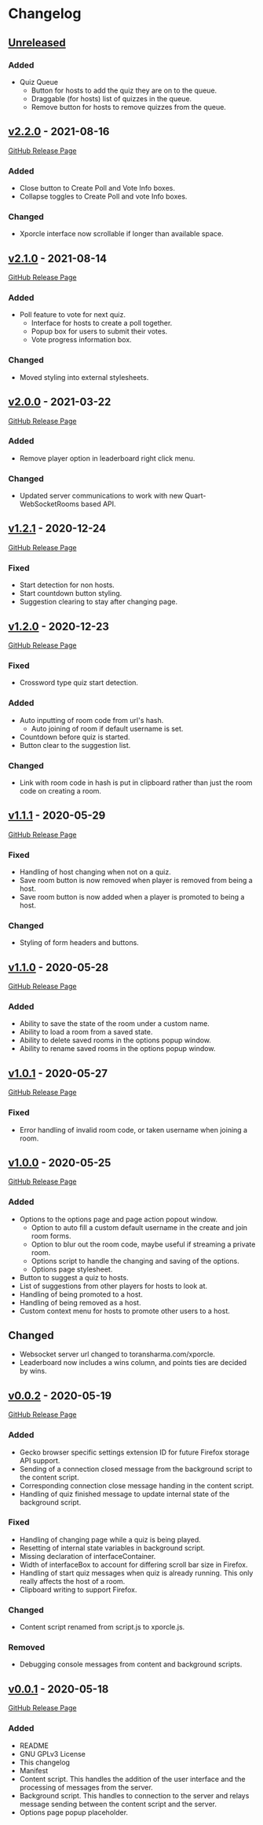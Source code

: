 Changelog
=========

[Unreleased]
------------
### Added
- Quiz Queue
  - Button for hosts to add the quiz they are on to the queue.
  - Draggable (for hosts) list of quizzes in the queue.
  - Remove button for hosts to remove quizzes from the queue.

[v2.2.0] - 2021-08-16
---------------------
[GitHub Release Page](https://github.com/ToranSharma/Xporcle-Extension/releases/tag/v2.2.0)
### Added
- Close button to Create Poll and Vote Info boxes.
- Collapse toggles to Create Poll and vote Info boxes.

### Changed
- Xporcle interface now scrollable if longer than available space.


[v2.1.0] - 2021-08-14
---------------------
[GitHub Release Page](https://github.com/ToranSharma/Xporcle-Extension/releases/tag/v2.1.0)
### Added
- Poll feature to vote for next quiz.
  - Interface for hosts to create a poll together.
  - Popup box for users to submit their votes.
  - Vote progress information box.

### Changed
- Moved styling into external stylesheets.

[v2.0.0] - 2021-03-22
---------------------
[GitHub Release Page](https://github.com/ToranSharma/Xporcle-Extension/releases/tag/v2.0.0)
### Added
- Remove player option in leaderboard right click menu.

### Changed
- Updated server communications to work with new Quart-WebSocketRooms based API.

[v1.2.1] - 2020-12-24
---------------------
[GitHub Release Page](https://github.com/ToranSharma/Xporcle-Extension/releases/tag/v1.2.1)
### Fixed
- Start detection for non hosts.
- Start countdown button styling.
- Suggestion clearing to stay after changing page.

[v1.2.0] - 2020-12-23
---------------------
[GitHub Release Page](https://github.com/ToranSharma/Xporcle-Extension/releases/tag/v1.2.0)
### Fixed
- Crossword type quiz start detection.

### Added
- Auto inputting of room code from url's hash.
  - Auto joining of room if default username is set.
- Countdown before quiz is started.
- Button clear to the suggestion list.

### Changed
- Link with room code in hash is put in clipboard rather than just the room
  code on creating a room.

[v1.1.1] - 2020-05-29
---------------------
[GitHub Release Page](https://github.com/ToranSharma/Xporcle-Extension/releases/tag/v1.1.1)
### Fixed
- Handling of host changing when not on a quiz.
- Save room button is now removed when player is removed from being a host.
- Save room button is now added when a player is promoted to being a host.

### Changed
- Styling of form headers and buttons.

[v1.1.0] - 2020-05-28
---------------------
[GitHub Release Page](https://github.com/ToranSharma/Xporcle-Extension/releases/tag/v1.1.0)
### Added
- Ability to save the state of the room under a custom name.
- Ability to load a room from a saved state.
- Ability to delete saved rooms in the options popup window.
- Ability to rename saved rooms in the options popup window.

[v1.0.1] - 2020-05-27
---------------------
[GitHub Release Page](https://github.com/ToranSharma/Xporcle-Extension/releases/tag/v1.0.1)
### Fixed
- Error handling of invalid room code, or taken username when joining a room.

[v1.0.0] - 2020-05-25
---------------------
[GitHub Release Page](https://github.com/ToranSharma/Xporcle-Extension/releases/tag/v1.0.0)
### Added
- Options to the options page and page action popout window.
  - Option to auto fill a custom default username in the create and join room
    forms.
  - Option to blur out the room code, maybe useful if streaming a private room.
  - Options script to handle the changing and saving of the options.
  - Options page stylesheet.
- Button to suggest a quiz to hosts.
- List of suggestions from other players for hosts to look at.
- Handling of being promoted to a host.
- Handling of being removed as a host.
- Custom context menu for hosts to promote other users to a host.

## Changed
- Websocket server url changed to toransharma.com/xporcle.
- Leaderboard now includes a wins column, and points ties are decided by wins.

[v0.0.2] - 2020-05-19
---------------------
[GitHub Release Page](https://github.com/ToranSharma/Xporcle-Extension/releases/tag/v0.0.2)
### Added
- Gecko browser specific settings extension ID for future Firefox storage API
  support.
- Sending of a connection closed message from the background script to the
  content script.
- Corresponding connection close message handing in the content script.
- Handling of quiz finished message to update internal state of the background
  script.

### Fixed
- Handling of changing page while a quiz is being played.
- Resetting of internal state variables in background script.
- Missing declaration of interfaceContainer.
- Width of interfaceBox to account for differing scroll bar size in Firefox.
- Handling of start quiz messages when quiz is already running. This only really
  affects the host of a room.
- Clipboard writing to support Firefox.

### Changed
- Content script renamed from script.js to xporcle.js.

### Removed
- Debugging console messages from content and background scripts.

[v0.0.1] - 2020-05-18
---------------------
[GitHub Release Page](https://github.com/ToranSharma/Xporcle-Extension/releases/tag/v0.0.1)
### Added
- README
- GNU GPLv3 License
- This changelog
- Manifest
- Content script. This handles the addition of the user interface and the
  processing of messages from the server.
- Background script. This handles to connection to the server and relays
  message sending between the content script and the server.
- Options page popup placeholder.

[Unreleased]: https://github.com/ToranSharma/Xporcle-Extension/compare/master...develop
[v2.2.0]: https://github.com/ToranSharma/Xporcle-Extension/compare/v2.1.0...v2.2.0
[v2.1.0]: https://github.com/ToranSharma/Xporcle-Extension/compare/v2.0.0...v2.1.0
[v2.0.0]: https://github.com/ToranSharma/Xporcle-Extension/compare/v1.2.1...v2.0.0
[v1.2.1]: https://github.com/ToranSharma/Xporcle-Extension/compare/v1.2.0...v1.2.1
[v1.2.0]: https://github.com/ToranSharma/Xporcle-Extension/compare/v1.1.1...v1.2.0
[v1.1.1]: https://github.com/ToranSharma/Xporcle-Extension/compare/v1.1.0...v1.1.1
[v1.1.0]: https://github.com/ToranSharma/Xporcle-Extension/compare/v1.0.1...v1.1.0
[v1.0.1]: https://github.com/ToranSharma/Xporcle-Extension/compare/v1.0.0...v1.0.1
[v1.0.0]: https://github.com/ToranSharma/Xporcle-Extension/compare/v0.0.2...v1.0.0
[v0.0.2]: https://github.com/ToranSharma/Xporcle-Extension/compare/v0.0.1...v0.0.2
[v0.0.1]: https://github.com/ToranSharma/Xporcle-Extension/releases/tag/v0.0.1
